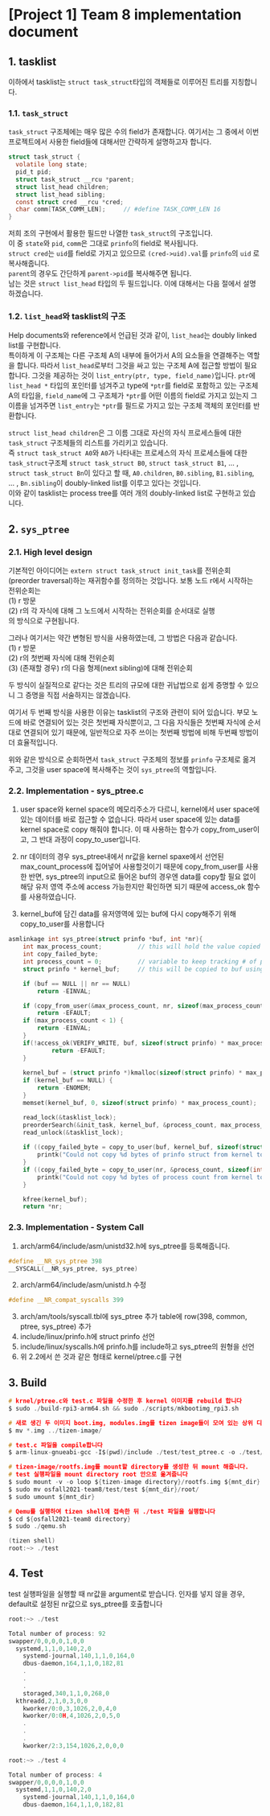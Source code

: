 # [Project 1] Team 8 implementation document

## 1. tasklist
이하에서 tasklist는 `struct task_struct`타입의 객체들로 이루어진 트리를 지칭합니다.
### 1.1. `task_struct`
`task_struct` 구조체에는 매우 많은 수의 field가 존재합니다. 여기서는 그 중에서 이번 프로젝트에서 사용한 field들에 대해서만 간략하게 설명하고자 합니다.
``` C
struct task_struct {
  volatile long state;
  pid_t pid;
  struct task_struct __rcu *parent;
  struct list_head children;
  struct list_head sibling;
  const struct cred __rcu *cred;
  char comm[TASK_COMM_LEN];     // #define TASK_COMM_LEN 16
}
```
저희 조의 구현에서 활용한 필드만 나열한 `task_struct`의 구조입니다.  
이 중 `state`와 `pid`, `comm`은 그대로 `prinfo`의 field로 복사됩니다.  
`struct cred`는 `uid`를 field로 가지고 있으므로 `(cred->uid).val`를 `prinfo`의 `uid` 로 복사해줍니다.  
`parent`의 경우도 간단하게 `parent->pid`를 복사해주면 됩니다.  
남는 것은 `struct list_head` 타입의 두 필드입니다. 이에 대해서는 다음 절에서 설명하겠습니다.
### 1.2. `list_head`와 tasklist의 구조
Help documents와 reference에서 언급된 것과 같이, `list_head`는 doubly linked list를 구현합니다.  
특이하게 이 구조체는 다른 구조체 A의 내부에 들어가서 A의 요소들을 연결해주는 역할을 합니다. 따라서 `list_head`로부터 그것을 싸고 있는 구조체 A에 접근할 방법이 필요합니다. 그것을 제공하는 것이 `list_entry(ptr, type, field_name)`입니다. `ptr`에 `list_head *` 타입의 포인터를 넘겨주고 type에 `*ptr`를 field로 포함하고 있는 구조체 A의 타입을, `field_name`에 그 구조체가 `*ptr`를 어떤 이름의 field로 가지고 있는지 그 이름을 넘겨주면 `list_entry`는 `*ptr`를 필드로 가지고 있는 구조체 객체의 포인터를 반환합니다.

`struct list_head children`은 그 이름 그대로 자신의 자식 프로세스들에 대한 `task_struct` 구조체들의 리스트를 가리키고 있습니다.  
즉 `struct task_struct A0`와 `A0`가 나타내는 프로세스의 자식 프로세스들에 대한 `task_struct`구조체 `struct task_struct B0`, `struct task_struct B1`, ... , `struct task_struct Bn`이 있다고 할 때, `A0.children`, `B0.sibling`, `B1.sibling`, ... , `Bn.sibling`이 doubly-linked list를 이루고 있다는 것입니다. <br/>
이와 같이 tasklist는 process tree를 여러 개의 doubly-linked list로 구현하고 있습니다.

## 2. `sys_ptree`

### 2.1. High level design

기본적인 아이디어는 `extern struct task_struct init_task`를 전위순회(preorder traversal)하는 재귀함수를 정의하는 것입니다. 보통 노드 r에서 시작하는 전위순회는<br/>(1) r 방문<br/>(2) r의 각 자식에 대해 그 노드에서 시작하는 전위순회를 순서대로 실행<br/>의 방식으로 구현됩니다.

그러나 여기서는 약간 변형된 방식을 사용하였는데, 그 방법은 다음과 같습니다.<br/>(1) r 방문<br/>(2) r의 첫번째 자식에 대해 전위순회<br/>(3) (존재할 경우) r의 다음 형제(next sibling)에 대해 전위순회

두 방식이 실질적으로 같다는 것은 트리의 규모에 대한 귀납법으로 쉽게 증명할 수 있으니 그 증명을 직접 서술하지는 않겠습니다.

여기서 두 번째 방식을 사용한 이유는 tasklist의 구조와 관련이 되어 있습니다. 부모 노드에 바로 연결되어 있는 것은 첫번째 자식뿐이고, 그 다음 자식들은 첫번째 자식에 순서대로 연결되어 있기 때문에, 일반적으로 자주 쓰이는 첫번째 방법에 비해 두번째 방법이 더 효율적입니다.

위와 같은 방식으로 순회하면서 `task_struct` 구조체의 정보를 `prinfo` 구조체로 옮겨주고, 그것을 user space에 복사해주는 것이 `sys_ptree`의 역할입니다.

### 2.2. Implementation - sys_ptree.c
1. user space와 kernel space의 메모리주소가 다르니, kernel에서 user space에 있는 데이터를 바로 접근할 수 없습니다. 따라서 user space에 있는 data를 kernel space로 copy 해줘야 합니다.
이 때 사용하는 함수가 copy_from_user이고, 그 반대 과정이 copy_to_user입니다.

2. nr 데이터의 경우 sys_ptree내에서 nr값을 kernel spaxe에서 선언된 max_count_process에 집어넣어 사용할것이기 때문에 copy_from_user를 사용한 반면, sys_ptree의 input으로 들어온 buf의 경우엔 data를 copy할 필요 없이 해당 유저 영역 주소에 access 가능한지만 확인하면 되기 때문에 access_ok 함수를 사용하였습니다.
	
3. kernel_buf에 담긴 data를 유저영역에 있는 buf에 다시 copy해주기 위해 copy_to_user를 사용합니다


``` C
asmlinkage int sys_ptree(struct prinfo *buf, int *nr){
	int max_process_count;			// this will hold the value copied from nr
	int copy_failed_byte;
	int process_count = 0;			// variable to keep tracking # of processes copied
	struct prinfo * kernel_buf;		// this will be copied to buf using copy_to_user

	if (buf == NULL || nr == NULL)
		return -EINVAL;

	if (copy_from_user(&max_process_count, nr, sizeof(max_process_count)))	// max_process_count = *nr
		return -EFAULT;
	if (max_process_count < 1) {
		return -EINVAL;
	}
	if(!access_ok(VERIFY_WRITE, buf, sizeof(struct prinfo) * max_process_count)){
	        return -EFAULT;
	}
	
	kernel_buf = (struct prinfo *)kmalloc(sizeof(struct prinfo) * max_process_count, GFP_KERNEL);
	if (kernel_buf == NULL) {
		return -ENOMEM;
	}
	memset(kernel_buf, 0, sizeof(struct prinfo) * max_process_count);

	read_lock(&tasklist_lock);
	preorderSearch(&init_task, kernel_buf, &process_count, max_process_count);
	read_unlock(&tasklist_lock);
	
	if ((copy_failed_byte = copy_to_user(buf, kernel_buf, sizeof(struct prinfo) * process_count)) != 0) {
		printk("Could not copy %d bytes of prinfo struct from kernel to user\n", copy_failed_byte);
	}
	if ((copy_failed_byte = copy_to_user(nr, &process_count, sizeof(int))) != 0) {
		printk("Could not copy %d bytes of process count from kernel to user\n", copy_failed_byte);
	}

	kfree(kernel_buf);
	return *nr;
```
### 2.3. Implementation - System Call
1. arch/arm64/include/asm/unistd32.h에 sys_ptree를 등록해줍니다.
``` C
#define __NR_sys_ptree 398
__SYSCALL(__NR_sys_ptree, sys_ptree)
```
2. arch/arm64/include/asm/unistd.h 수정
``` C
#define __NR_compat_syscalls 399
```
3. arch/am/tools/syscall.tbl에 sys_ptree 추가
table에 row(398, common, ptree, sys_ptree) 추가
4. include/linux/prinfo.h에 struct prinfo 선언
5. include/linux/syscalls.h에 prinfo.h를 include하고 sys_ptree의 원형을 선언
6. 위 2.2에서 쓴 것과 같은 형태로 kernel/ptree.c를 구현


## 3. Build
``` C
# krnel/ptree.c와 test.c 파일을 수정한 후 kernel 이미지를 rebuild 합니다
$ sudo ./build-rpi3-arm64.sh && sudo ./scripts/mkbootimg_rpi3.sh

# 새로 생긴 두 이미지 boot.img, modules.img를 tizen image들이 모여 있는 상위 디렉토리 tizen-image 디렉토리 안으로 옮깁니다
$ mv *.img ../tizen-image/

# test.c 파일을 compile합니다
$ arm-linux-gnueabi-gcc -I$(pwd)/include ./test/test_ptree.c -o ./test/test

# tizen-image/rootfs.img를 mount할 directory를 생성한 뒤 mount 해줍니다.
# test 실행파일을 mount directory root 안으로 옮겨줍니다
$ sudo mount -v -o loop ${tizen-image directory}/rootfs.img ${mnt_dir}
$ sudo mv osfall2021-team8/test/test ${mnt_dir}/root/
$ sudo umount ${mnt_dir}

# Qemu를 실행하여 tizen shell에 접속한 뒤 ./test 파일을 실행합니다
$ cd ${osfall2021-team8 directory}
$ sudo ./qemu.sh

(tizen shell)
root:~> ./test
```

## 4. Test
test 실행파일을 실행할 때 nr값을 argument로 받습니다. 인자를 넣지 않을 경우, default로 설정된 nr값으로 sys_ptree를 호출합니다
```C
root:~> ./test

Total number of process: 92
swapper/0,0,0,0,1,0,0
  systemd,1,1,0,140,2,0
    systemd-journal,140,1,1,0,164,0
    dbus-daemon,164,1,1,0,182,81
    .
    .
    .
    storaged,340,1,1,0,268,0
  kthreadd,2,1,0,3,0,0
    kworker/0:0,3,1026,2,0,4,0
    kworker/0:0H,4,1026,2,0,5,0
    .
    .
    .
    kworker/2:3,154,1026,2,0,0,0
```

```C
root:~> ./test 4

Total number of process: 4
swapper/0,0,0,0,1,0,0
  systemd,1,1,0,140,2,0
    systemd-journal,140,1,1,0,164,0
    dbus-daemon,164,1,1,0,182,81
```
